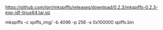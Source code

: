 https://github.com/igrr/mkspiffs/releases/download/0.2.3/mkspiffs-0.2.3-esp-idf-linux64.tar.gz

mkspiffs -c spiffs_img/ -b 4096 -p 256 -s 0x100000 spiffs.bin